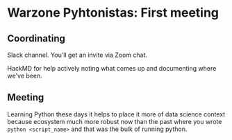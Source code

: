 # Warzone Pyhtonistas: First meeting


## Coordinating

Slack channel.
You'll get an invite via Zoom chat.

HackMD for help actively noting what comes up and documenting where we've been.

## Meeting

Learning Python these days it helps to place it more of data science context because ecosystem much more robust now than the past where you wrote `python <script_name>` and that was the bulk of running python.
